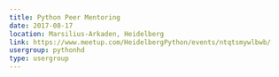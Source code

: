```yaml
---
title: Python Peer Mentoring
date: 2017-08-17
location: Marsilius-Arkaden, Heidelberg
link: https://www.meetup.com/HeidelbergPython/events/ntqtsmywlbwb/
usergroup: pythonhd
type: usergroup
---
```

